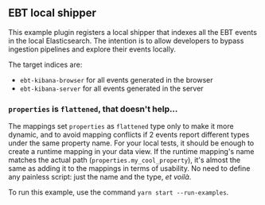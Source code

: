 ## EBT local shipper

This example plugin registers a local shipper that indexes all the EBT events in the local Elasticsearch.
The intention is to allow developers to bypass ingestion pipelines and explore their events locally. 

The target indices are:
- `ebt-kibana-browser` for all events generated in the browser
- `ebt-kibana-server` for all events generated in the server

### `properties` is `flattened`, that doesn't help...

The mappings set `properties` as `flattened` type only to make it more dynamic, and to avoid mapping conflicts if 2 events
report different types under the same property name. For your local tests, it should be enough to create a runtime mapping 
in your data view. If the runtime mapping's name matches the actual path (`properties.my_cool_property`), it's almost the same 
as adding it to the mappings in terms of usability. No need to define any painless script: just the name and the type, _et voilà_. 

To run this example, use the command `yarn start --run-examples`.

